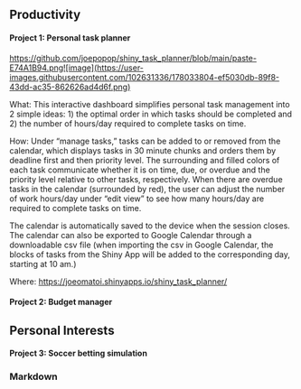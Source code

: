 ## Productivity

#### Project 1: Personal task planner
https://github.com/joepopop/shiny_task_planner/blob/main/paste-E74A1B94.png![image](https://user-images.githubusercontent.com/102631336/178033804-ef5030db-89f8-43dd-ac35-862626ad4d6f.png)

What:
This interactive dashboard simplifies personal task management into 2 simple ideas: 1) the optimal order in which tasks should be completed and 2) the number of hours/day required to complete tasks on time.

How:
Under “manage tasks,” tasks can be added to or removed from the calendar, which displays tasks in 30 minute chunks and orders them by deadline first and then priority level. The surrounding and filled colors of each task communicate whether it is on time, due, or overdue and the priority level relative to other tasks, respectively. When there are overdue tasks in the calendar (surrounded by red), the user can adjust the number of work hours/day under “edit view” to see how many hours/day are required to complete tasks on time.

The calendar is automatically saved to the device when the session closes. The calendar can also be exported to Google Calendar through a downloadable csv file (when importing the csv in Google Calendar, the blocks of tasks from the Shiny App will be added to the corresponding day, starting at 10 am.)

Where:
https://joeomatoi.shinyapps.io/shiny_task_planner/

#### Project 2: Budget manager

## Personal Interests

#### Project 3: Soccer betting simulation



### Markdown


